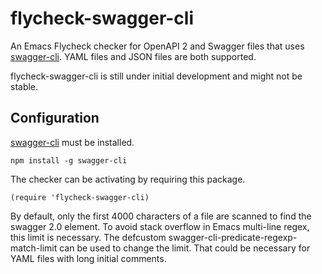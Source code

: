 # flycheck-swagger-cli

An Emacs Flycheck checker for OpenAPI 2 and Swagger files that uses [swagger-cli](https://github.com/BigstickCarpet/swagger-cli). YAML files and JSON files are both supported.

flycheck-swagger-cli is still under initial development and might not be stable.

## Configuration

[swagger-cli](https://github.com/BigstickCarpet/swagger-cli) must be installed.

``` shell
npm install -g swagger-cli
```

The checker can be activating by requiring this package.

``` emacs-lisp
(require 'flycheck-swagger-cli)
```

By default, only the first 4000 characters of a file are scanned to find the swagger 2.0 element. To avoid stack overflow in Emacs multi-line regex, this limit is necessary. The defcustom swagger-cli-predicate-regexp-match-limit can be used to change the limit. That could be necessary for YAML files with long initial comments.
